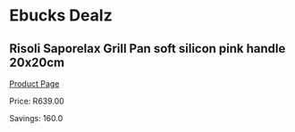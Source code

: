 
# Ebucks Dealz
## Risoli Saporelax Grill Pan soft silicon pink handle 20x20cm
[Product Page](https://www.ebucks.com/web/shop/productSelected.do?prodId=1162562291&catId=1157659933)

Price: R639.00

Savings: 160.0


	